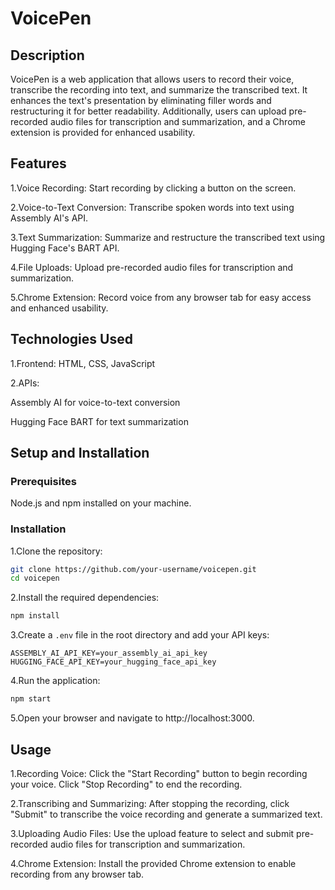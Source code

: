 

# VoicePen
## Description
VoicePen is a web application that allows users to record their voice, transcribe the recording into text, and summarize the transcribed text. It enhances the text's presentation by eliminating filler words and restructuring it for better readability. Additionally, users can upload pre-recorded audio files for transcription and summarization, and a Chrome extension is provided for enhanced usability.

## Features
1.Voice Recording: Start recording by clicking a button on the screen.

2.Voice-to-Text Conversion: Transcribe spoken words into text using Assembly AI's API.

3.Text Summarization: Summarize and restructure the transcribed text using Hugging Face's BART API.

4.File Uploads: Upload pre-recorded audio files for transcription and summarization.

5.Chrome Extension: Record voice from any browser tab for easy access and enhanced usability.

## Technologies Used
1.Frontend: HTML, CSS, JavaScript

2.APIs:

Assembly AI for voice-to-text conversion

Hugging Face BART for text summarization

## Setup and Installation
### Prerequisites
Node.js and npm installed on your machine.

### Installation
1.Clone the repository:

```bash
git clone https://github.com/your-username/voicepen.git
cd voicepen
```
2.Install the required dependencies:

```bash
npm install
```
3.Create a `.env` file in the root directory and add your API keys:

```env
ASSEMBLY_AI_API_KEY=your_assembly_ai_api_key
HUGGING_FACE_API_KEY=your_hugging_face_api_key
```
4.Run the application:

```bash
npm start
```
5.Open your browser and navigate to http://localhost:3000.

## Usage

1.Recording Voice: Click the "Start Recording" button to begin recording your voice. Click "Stop Recording" to end the recording.

2.Transcribing and Summarizing: After stopping the recording, click "Submit" to transcribe the voice recording and generate a summarized text.

3.Uploading Audio Files: Use the upload feature to select and submit pre-recorded audio files for transcription and summarization.

4.Chrome Extension: Install the provided Chrome extension to enable recording from any browser tab.
